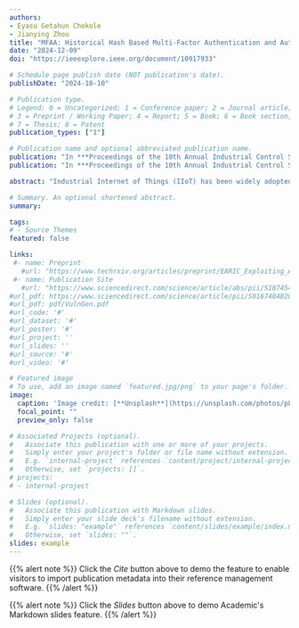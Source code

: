 ```yaml
---
authors:
- Eyasu Getahun Chekole
- Jianying Zhou
title: "MFAA: Historical Hash Based Multi-Factor Authentication and Authorization in IIoT"
date: "2024-12-09"
doi: "https://ieeexplore.ieee.org/document/10917933"

# Schedule page publish date (NOT publication's date).
publishDate: "2024-10-10"

# Publication type.
# Legend: 0 = Uncategorized; 1 = Conference paper; 2 = Journal article;
# 3 = Preprint / Working Paper; 4 = Report; 5 = Book; 6 = Book section;
# 7 = Thesis; 8 = Patent
publication_types: ["1"]

# Publication name and optional abbreviated publication name.
publication: "In ***Proceedings of the 10th Annual Industrial Control System Security (ICSS'24) Workshop (with ACSAC'24)***, IEEE"
publication: "In ***Proceedings of the 10th Annual Industrial Control System Security (ICSS'24) Workshop (with ACSAC'24)***, IEEE"

abstract: "Industrial Internet of Things (IIoT) has been widely adopted in various critical infrastructures. However, machine-to-machine (M2M) communication in IIoT is particularly vulnerable to a wide range of authentication and authorization attacks. Although a variety of end-to-end security protocols can be used to secure the communication channels, establishing such a secure channel (i.e., securely generating and exchanging the session key) is still challenging due to various reasons. The single-factor based Authenticated Key Exchange (AKE) schemes are no longer sufficient to provide adequate security in IIoT. Most password, smart card and biometric based multi-factor AKE (MAKE) schemes are not also applicable in M2M communication as they require human involvement. Recently, historical data based multi-factor AKE (HMAKE) schemes have appeared to be promising to achieve AKE in IIoT. However, the state-of-the-art HMAKE schemes do not still sufficiently address the various security and performance requirements in IIoT. Furthermore, advanced session hijacking attacks also pose additional security concerns as they hijack already established sessions and get unauthorized access to resources. In this work, we propose MFAA – a lightweight HMAKE scheme that effectively addresses most of the AKE-related authentication issues and session hijacking-based unauthorized accesses in IIoT. In MFAA, we systematically refine and intertwine historical hashes to produce a highly leakage-resilient second authentication factor for AKE and an authorization token (against session hijacking attacks) with a negligible performance overhead. In general, the proposed scheme has the following key features: 1) provides mutually authenticated two-factor security; 2) highly leakage-resistant even under the assumption of a strong adversary; 3) properly achieves perfect forward secrecy; 4) resilient against session hijacking attacks; 5) very lightweight and practical even for resource-constrained IIoT devices. Overall, the proposed scheme is highly effective both in terms of security guarantee and efficiency."

# Summary. An optional shortened abstract.
summary: 

tags:
# - Source Themes
featured: false

links:
 #- name: Preprint
   #url: "https://www.techrxiv.org/articles/preprint/EARIC_Exploiting_ADC_Registers_in_IoT_and_Control_Systems/21215588"
 #- name: Publication Site
   #url: "https://www.sciencedirect.com/science/article/abs/pii/S1874548221000238"
#url_pdf: https://www.sciencedirect.com/science/article/pii/S0167404820301061
#url_pdf: pdf/VulnGen.pdf
#url_code: '#'
#url_dataset: '#'
#url_poster: '#'
#url_project: ''
#url_slides: ''
#url_source: '#'
#url_video: '#'

# Featured image
# To use, add an image named `featured.jpg/png` to your page's folder. 
image:
  caption: 'Image credit: [**Unsplash**](https://unsplash.com/photos/pLCdAaMFLTE)'
  focal_point: ""
  preview_only: false

# Associated Projects (optional).
#   Associate this publication with one or more of your projects.
#   Simply enter your project's folder or file name without extension.
#   E.g. `internal-project` references `content/project/internal-project/index.md`.
#   Otherwise, set `projects: []`.
# projects:
# - internal-project

# Slides (optional).
#   Associate this publication with Markdown slides.
#   Simply enter your slide deck's filename without extension.
#   E.g. `slides: "example"` references `content/slides/example/index.md`.
#   Otherwise, set `slides: ""`.
slides: example
---
```


{{% alert note %}}
Click the *Cite* button above to demo the feature to enable visitors to import publication metadata into their reference management software.
{{% /alert %}}

{{% alert note %}}
Click the *Slides* button above to demo Academic's Markdown slides feature.
{{% /alert %}}
